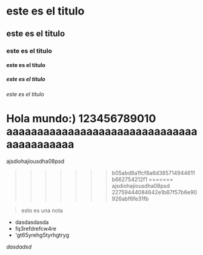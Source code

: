 
# este es el titulo
## este es el titulo
### este es el titulo
#### este es el titulo
##### este es el titulo
###### este es el titulo



Hola mundo:) 
123456789010
aaaaaaaaaaaaaaaaaaaaaaaaaaaaaaaaaaaaaaaaaa
=====
ajsdiohajiousdha08psd
>>>>>>> b05abd8a1fcf8a6d385714944611b662754212f1
=======
ajsdiohajiousdha08psd
>>>>>>> 22759444084642e1b87f57b6e90926abf6fe31fb

> esto es una nota


- dasdasdasda
- fq3refdrefcw4re
- 'gt65yrehg5tyrhgtryg


*dasdadsd*